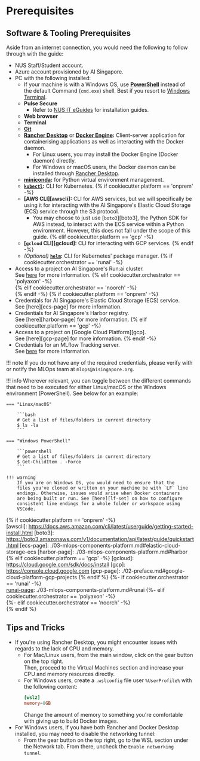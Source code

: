# Prerequisites

## Software & Tooling Prerequisites

Aside from an internet connection, you would need the following to
follow through with the guide:

- NUS Staff/Student account.
- Azure account provisioned by AI Singapore.
- PC with the following installed:
    - If your machine is with a Windows OS, use [__PowerShell__][pshell]
      instead of the default Command (`cmd.exe`) shell. Best if you
      resort to [Windows Terminal][winterm].
    - __Pulse Secure__
        - Refer to [NUS IT eGuides][nus-it] for installation guides.
    - __Web browser__
    - __Terminal__
    - __[Git][git]__
    - __[Rancher Desktop][rancher]__ or __[Docker Engine][docker]:__
      Client-server application for containerising applications as well
      as interacting with the Docker daemon.
        - For Linux users, you may install the Docker Engine (Docker 
          daemon) directly.
        - For Windows or macOS users, the Docker daemon can be installed
          through [Rancher Desktop][rancher].
    - __[miniconda][mcond]:__ for Python virtual environment management.
    - __[`kubectl`][kubectl]:__ CLI for Kubernetes.
{% if cookiecutter.platform == 'onprem' -%}  
    - __[AWS CLI][awscli]:__ CLI for AWS services, but we will 
      specifically be using it for interacting with the AI Singapore's 
      Elastic Cloud Storage (ECS) service through the S3 protocol.
        - You may choose to just use [`boto3`][boto3], the Python SDK 
          for AWS instead, to interact with the ECS service within a 
          Python environment. However, this does not fall under the 
          scope of this guide.
{% elif cookiecutter.platform == 'gcp' -%}
    - __[`gcloud` CLI][gcloud]:__ CLI for interacting with GCP services.
{% endif -%}
    - *(Optional)* __[`helm`][helm]:__ CLI for Kubernetes' package 
      manager.
{% if cookiecutter.orchestrator == 'runai' -%}  
- Access to a project on AI Singapore's Run:ai cluster.  
  See [here][runai-page] for more information.
{% elif cookiecutter.orchestrator == 'polyaxon' -%}  
{% elif cookiecutter.orchestrator == 'noorch' -%}  
{% endif -%}
{% if cookiecutter.platform == 'onprem' -%}  
- Credentials for AI Singapore's Elastic Cloud Storage (ECS) service.  
  See [here][ecs-page] for more information.
- Credentials for AI Singapore's Harbor registry.  
  See [here][harbor-page] for more information.
{% elif cookiecutter.platform == 'gcp' -%}
- Access to a project on [Google Cloud Platform][gcp].  
  See [here][gcp-page] for more information.
{% endif -%}
- Credentials for an MLflow Tracking server.  
  See [here][mlflow-page] for more information.

!!! note
    If you do not have any of the required credentials, please verify 
    with or notify the MLOps team at `mlops@aisingapore.org`.

!!! info
    Wherever relevant, you can toggle between the different commands
    that need to be executed for either Linux/macOS or the Windows 
    environment (PowerShell). See below for an example:

    === "Linux/macOS"

        ```bash
        # Get a list of files/folders in current directory
        $ ls -la
        ```

    === "Windows PowerShell"

        ```powershell
        # Get a list of files/folders in current directory
        $ Get-ChildItem . -Force
        ```

    !!! warning
        If you are on Windows OS, you would need to ensure that the 
        files you've cloned or written on your machine be with `LF` line
        endings. Otherwise, issues would arise when Docker containers 
        are being built or run. See [here][lf-set] on how to configure 
        consistent line endings for a whole folder or workspace using 
        VSCode.

[pshell]: https://docs.microsoft.com/en-us/powershell/scripting/install/installing-powershell-on-windows?view=powershell-7.2
[winterm]: https://docs.microsoft.com/en-us/windows/terminal/
[nus-it]: https://nusit.nus.edu.sg/eguides/
[git]: https://git-scm.com/downloads
[rancher]: https://rancherdesktop.io
[docker]: https://docs.docker.com/engine/install
[mcond]: https://conda.io/projects/conda/en/latest/user-guide/install/index.html
[kubectl]: https://kubernetes.io/docs/tasks/tools/
[helm]: https://helm.sh/docs/intro/install/
[runai-page]: ./03-mlops-components-platform.md#runai
[mlflow-page]: ./03-mlops-components-platform.md#mlflow
[lf-set]: https://stackoverflow.com/questions/48692741/how-can-i-make-all-line-endings-eols-in-all-files-in-visual-studio-code-unix
{% if cookiecutter.platform == 'onprem' -%}  
[awscli]: https://docs.aws.amazon.com/cli/latest/userguide/getting-started-install.html
[boto3]: https://boto3.amazonaws.com/v1/documentation/api/latest/guide/quickstart.html
[ecs-page]: ./03-mlops-components-platform.md#elastic-cloud-storage-ecs
[harbor-page]: ./03-mlops-components-platform.md#harbor
{% elif cookiecutter.platform == 'gcp' -%}
[gcloud]: https://cloud.google.com/sdk/docs/install
[gcp]: https://console.cloud.google.com
[gcp-page]: ./02-preface.md#google-cloud-platform-gcp-projects
{% endif %}
{%- if cookiecutter.orchestrator == 'runai' -%}  
[runai-page]: ./03-mlops-components-platform.md#runai
{%- elif cookiecutter.orchestrator == 'polyaxon' -%}  
{%- elif cookiecutter.orchestrator == 'noorch' -%}  
{% endif %}

## Tips and Tricks

- If you're using Rancher Desktop, you might encounter issues with 
  regards to the lack of CPU and memory.
    - For Mac/Linux users, from the main window, click on the gear 
      button on the top right.  
      Then, proceed to the Virtual Machines section and increase your 
      CPU and memory resources directly.
    - For Windows users, create a `.wslconfig` file user 
      `%UserProfile%` with the following content:
      ```toml
      [wsl2]
      memory=8GB
      ```
      Change the amount of memory to something you're comfortable with 
      giving up to build Docker images.
- For Windows users, if you have both Rancher and Docker Desktop 
  installed, you may need to disable the networking tunnel:
    - From the gear button on the top right, go to the WSL section 
      under the Network tab. From there, uncheck the `Enable networking 
      tunnel`.